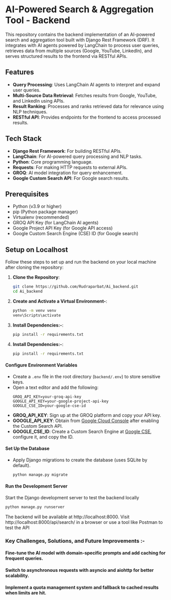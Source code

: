 # AI-Powered Search & Aggregation Tool - Backend  
<!-- ^ `#` tag: Main heading -->

This repository contains the backend implementation of an AI-powered search and aggregation tool built with Django Rest Framework (DRF). It integrates with AI agents powered by LangChain to process user queries, retrieves data from multiple sources (Google, YouTube, LinkedIn), and serves structured results to the frontend via RESTful APIs.

## Features  
<!-- ^ `##` tag: Subheading -->
- **Query Processing**: Uses LangChain AI agents to interpret and expand user queries.  
- **Multi-Source Data Retrieval**: Fetches results from Google, YouTube, and LinkedIn using APIs.  
- **Result Ranking**: Processes and ranks retrieved data for relevance using NLP techniques.  
- **RESTful API**: Provides endpoints for the frontend to access processed results.

## Tech Stack  
- **Django Rest Framework**: For building RESTful APIs.  
- **LangChain**: For AI-powered query processing and NLP tasks.  
- **Python**: Core programming language.  
- **Requests**: For making HTTP requests to external APIs.  
- **GROQ**: AI model integration for query enhancement.  
- **Google Custom Search API**: For Google search results.  

## Prerequisites  
- Python (v3.9 or higher)  
- pip (Python package manager)  
- Virtualenv (recommended)  
- GROQ API Key (for LangChain AI agents)  
- Google Project API Key (for Google API access)  
- Google Custom Search Engine (CSE) ID (for Google search)  

## Setup on Localhost  
Follow these steps to set up and run the backend on your local machine after cloning the repository:

1. **Clone the Repository**:  
   ```bash
   git clone https://github.com/Rudraparbat/Ai_backend.git
   cd Ai_backend

2. **Create and Activate a Virtual Environment-**:  
   ```bash
   python -m venv venv
   venv\Scripts\activate
   
3. **Install Dependencies:-**:  
   ```bash
   pip install -r requirements.txt

4. **Install Dependencies:-**:  
   ```bash
   pip install -r requirements.txt

#### Configure Environment Variables  
<!-- ^ `####` tag: Sub-subheading -->
- Create a `.env` file in the root directory (`backend/.env`) to store sensitive keys.  
- Open a text editor and add the following:  
  ```plaintext
  GROQ_API_KEY=your-groq-api-key
  GOOGLE_API_KEY=your-google-project-api-key
  GOOGLE_CSE_ID=your-google-cse-id

- **GROQ_API_KEY**: Sign up at the GROQ platform and copy your API key.  
- **GOOGLE_API_KEY**: Obtain from [Google Cloud Console](https://console.cloud.google.com) after enabling the Custom Search API.  
- **GOOGLE_CSE_ID**: Create a Custom Search Engine at [Google CSE](https://programmablesearchengine.google.com), configure it, and copy the ID.

#### Set Up the Database  
<!-- ^ `####` tag: Sub-subheading -->
- Apply Django migrations to create the database (uses SQLite by default).  
  ```bash
  python manage.py migrate

#### Run the Development Server  
<!-- ^ `####` tag: Sub-subheading -->
Start the Django development server to test the backend locally
  ```bash
  python manage.py runserver
  ```
The backend will be available at http://localhost:8000.
Visit http://localhost:8000/api/search/ in a browser or use a tool like Postman to test the API

### Key Challenges, Solutions, and Future Improvements :-
#### Fine-tune the AI model with domain-specific prompts and add caching for frequent queries.
#### Switch to asynchronous requests with asyncio and aiohttp for better scalability.
#### Implement a quota management system and fallback to cached results when limits are hit.
